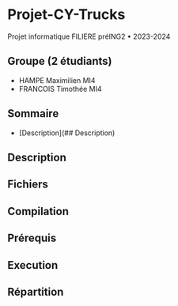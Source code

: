 # Projet-CY-Trucks
Projet informatique FILIERE préING2 • 2023-2024

## Groupe (2 étudiants)
  - HAMPE Maximilien MI4
  - FRANCOIS Timothée MI4
## Sommaire
  - [Description](## Description)
## Description

## Fichiers 

## Compilation

## Prérequis

## Execution

## Répartition


